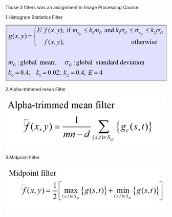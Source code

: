 Those 3 filters was an assignment in Image Processing Course:

1.Histogram Statistics Filter

![Project Screenshot](Screenshot1.png)

2.Alpha-trimmed mean Filter 

![Project Screenshot](Screenshot2.png)

3.Midpoint Filter

![Project Screenshot](Screenshot3.png)
